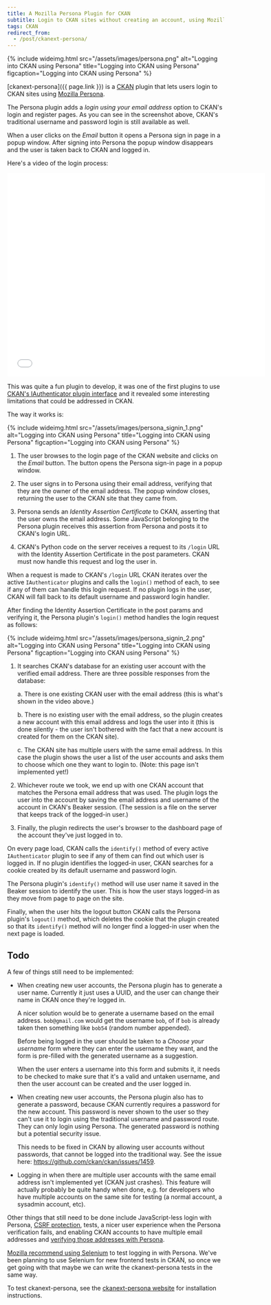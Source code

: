 ```yaml
---
title: A Mozilla Persona Plugin for CKAN
subtitle: Login to CKAN sites without creating an account, using Mozilla Persona.
tags: CKAN
redirect_from:
  - /post/ckanext-persona/
---
```


{% include wideimg.html src="/assets/images/persona.png" alt="Logging into CKAN using Persona" title="Logging into CKAN using Persona" figcaption="Logging into CKAN using Persona" %}

[ckanext-persona]({{ page.link }}) is a [CKAN](http://ckan.org/) plugin that
lets users login to CKAN sites using [Mozilla
Persona](http://www.mozilla.org/en-US/persona/).

The Persona plugin adds a *login using your email address* option to CKAN's
login and register pages. As you can see in the screenshot above, CKAN's
traditional username and password login is still available as well.

When a user clicks on the *Email* button it opens a Persona sign in page in a
popup window. After signing into Persona the popup window disappears and the
user is taken back to CKAN and logged in.

Here's a video of the login process:

<iframe src="//player.vimeo.com/video/85054941?title=0&amp;byline=0&amp;portrait=0" width="600" height="474" frameborder="0" webkitallowfullscreen mozallowfullscreen allowfullscreen></iframe>

This was quite a fun plugin to develop, it was one of the first plugins to use
[CKAN's IAuthenticator plugin interface](http://docs.ckan.org/en/latest/extensions/plugin-interfaces.html#ckan.plugins.interfaces.IAuthenticator)
and it revealed some interesting limitations that could be addressed in CKAN.

The way it works is:

{% include wideimg.html src="/assets/images/persona_signin_1.png" alt="Logging into CKAN using Persona" title="Logging into CKAN using Persona" figcaption="Logging into CKAN using Persona" %}

1. The user browses to the login page of the CKAN website and clicks on the
   *Email* button. The button opens the Persona sign-in page in a popup window.

2. The user signs in to Persona using their email address, verifying that they
   are the owner of the email address. The popup window closes, returning the
   user to the CKAN site that they came from.

3. Persona sends an *Identity Assertion Certificate* to CKAN, asserting that
   the user owns the email address. Some JavaScript belonging to the Persona
   plugin receives this assertion from Persona and posts it to CKAN's login
   URL.

4. CKAN's Python code on the server receives a request to its `/login` URL with
   the Identity Assertion Certificate in the post parameters. CKAN must now
   handle this request and log the user in.

When a request is made to CKAN's `/login` URL CKAN iterates over the active
`IAuthenticator` plugins and calls the `login()` method of each, to see if any
of them can handle this login request.  If no plugin logs in the user, CKAN
will fall back to its default username and password login handler.

After finding the Identity Assertion Certificate in the post params and
verifying it, the Persona plugin's `login()` method handles the login request
as follows:

{% include wideimg.html src="/assets/images/persona_signin_2.png" alt="Logging into CKAN using Persona" title="Logging into CKAN using Persona" figcaption="Logging into CKAN using Persona" %}

1. It searches CKAN's database for an existing user
   account with the verified email address. There are three possible responses
   from the database:

   a. There is one existing CKAN user with the email address
      (this is what's shown in the video above.)

   b. There is no existing user with the email address, so the plugin creates a
      new account with this email address and logs the user into it
      (this is done silently - the user isn't bothered with the fact that a new
      account is created for them on the CKAN site).

   c. The CKAN site has multiple users with the same email address.
      In this case the plugin shows the user
      a list of the user accounts and asks them to choose which one they want
      to login to.
      (Note: this page isn't implemented yet!)

2. Whichever route we took, we end up with one CKAN account that matches the
   Persona email address that was used. The plugin logs the user into the
   account by saving the email address and username of the account in CKAN's
   Beaker session. (The session is a file on the server that keeps track of
   the logged-in user.)

3. Finally, the plugin redirects the user's browser to the dashboard page of
   the account they've just logged in to.

On every page load, CKAN calls the `identify()` method of every active
`IAuthenticator` plugin to see if any of them can find out which user is logged
in. If no plugin identifies the logged-in user, CKAN searches for a cookie
created by its default username and password login.

The Persona plugin's `identify()` method will use user name it saved in the
Beaker session to identify the user. This is how the user stays logged-in as
they move from page to page on the site.

Finally, when the user hits the logout button CKAN calls the Persona plugin's
`logout()` method, which deletes the cookie that the plugin created so that its
`identify()` method will no longer find a logged-in user when the next page is
loaded.


## Todo

A few of things still need to be implemented:

* When creating new user accounts, the Persona plugin has to generate a user
  name. Currently it just uses a UUID, and the user can change their name in
  CKAN once they're logged in.

  A nicer solution would be to generate a username based on the email address.
  `bob@gmail.com` would get the username `bob`, of if `bob` is already taken
  then something like `bob54` (random number appended).

  Before being logged in the user should be taken to a *Choose your username*
  form where they can enter the username they want, and the form is pre-filled
  with the generated username as a suggestion.

  When the user enters a username into this form and submits it, it needs to be
  checked to make sure that it's a valid and untaken username, and then the
  user account can be created and the user logged in.

* When creating new user accounts, the Persona plugin also has to generate a
  password, because CKAN currently requires a password for the new account.
  This password is never shown to the user so they can't use it to login using
  the traditional username and password route. They can only login using
  Persona. The generated password is nothing but a potential security issue.

  This needs to be fixed in CKAN by allowing user accounts without passwords,
  that cannot be logged into the traditional way. See the issue here:
  <https://github.com/ckan/ckan/issues/1459>.

* Logging in when there are multiple user accounts with the same email address
  isn't implemented yet (CKAN just crashes). This feature will actually
  probably be quite handy when done, e.g. for developers who have multiple
  accounts on the same site for testing (a normal account, a sysadmin account,
  etc).

Other things that still need to be done include JavaScript-less
login with Persona, [CSRF protection](https://developer.mozilla.org/en-US/Persona/Security_Considerations),
tests, a nicer user experience when the Persona verification fails, and
enabling CKAN accounts to have multiple email addresses and
[verifying those addresses with Persona](https://developer.mozilla.org/en-US/Persona/The_implementor_s_guide/Adding_extra_email_addresses_with_Persona).

[Mozilla recommend using Selenium](https://developer.mozilla.org/en-US/Persona/The_implementor_s_guide/Testing?redirectlocale=en-US&redirectslug=Persona%2FThe_implementor_s_guide%2FTesting)
to test logging in with Persona. We've been planning to use Selenium for new
frontend tests in CKAN, so once we get going with that maybe we can write the
ckanext-persona tests in the same way.

To test ckanext-persona, see the [ckanext-persona website](https://developer.mozilla.org/en-US/Persona/The_implementor_s_guide/Adding_extra_email_addresses_with_Persona)
for installation instructions.
